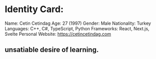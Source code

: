 # Identity Card:
Name: Cetin Cetindag
Age: 27 (1997)
Gender: Male
Nationality: Turkey
Languages: C++, C#, TypeScript, Python
Frameworks: React, Next.js, Svelte
Personal Website: https://cetincetindag.com

## unsatiable desire of learning.

